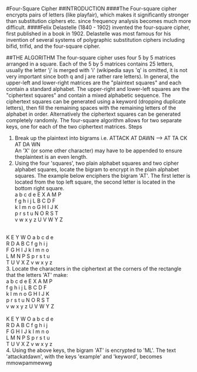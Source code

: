 #Four-Square Cipher
##INTRODUCTION
####The Four-square cipher encrypts pairs of letters (like playfair), which makes it significantly stronger than substitution ciphers etc. since frequency analysis becomes much more difficult.
####Felix Delastelle (1840 - 1902) invented the four-square cipher, first published in a book in 1902. Delastelle was most famous for his invention of several systems of polygraphic substitution ciphers including bifid, trifid, and the four-square cipher.

##THE ALGORITHM
The four-square cipher uses four 5 by 5 matrices arranged in a square. Each of the 5 by 5 matrices contains 25 letters, usually the letter 'j' is merged with 'i' (wikipedia says 'q' is omitted, it is not very important since both q and j are rather rare letters). In general, the upper-left and lower-right matrices are the "plaintext squares" and each contain a standard alphabet. The upper-right and lower-left squares are the "ciphertext squares" and contain a mixed alphabetic sequence.
The ciphertext squares can be generated using a keyword (dropping duplicate letters), then fill the remaining spaces with the remaining letters of the alphabet in order. Alternatively the ciphertext squares can be generated completely randomly. The four-square algorithm allows for two separate keys, one for each of the two ciphertext matrices.
Steps
1. Break up the plaintext into bigrams i.e. ATTACK AT DAWN --> AT TA CK AT DA WN<br />
An 'X' (or some other character) may have to be appended to ensure theplaintext is an even length.
2. Using the four 'squares', two plain alphabet squares and two cipher alphabet squares, locate the bigram to encrypt in the plain alphabet squares. The example below enciphers the bigram 'AT'. The first letter is located from the top left square, the second letter is located in the bottom right square.<br />
  a b c d e   E X A M P<br />
  f g h i j   L B C D F<br />
  k l m n o   G H I J K<br />
  p r s t u   N O R S T<br />
  v w x y z   U V W Y Z<br />
<br />
  K E Y W O   a b c d e<br />
  R D A B C   f g h i j<br />
  F G H I J   k l m n o<br />
  L M N P S   p r s t u<br />
  T U V X Z   v w x y z<br />
3. Locate the characters in the ciphertext at the corners of the rectangle that the letters 'AT' make:<br />
  a b c d e   E X A M P<br />
  f g h i j   L B C D F<br />
  k l m n o   G H I J K<br />
  p r s t u   N O R S T<br />
  v w x y z   U V W Y Z<br />
<br />
  K E Y W O   a b c d e<br />
  R D A B C   f g h i j<br />
  F G H I J   k l m n o<br />
  L M N P S   p r s t u<br />
  T U V X Z   v w x y z<br />
4. Using the above keys, the bigram 'AT' is encrypted to 'ML'. 
The text 'attackatdawn', with the keys 'example' and 'keyword', becomes mmowpammewwg

